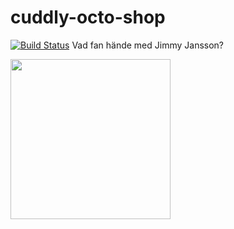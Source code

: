 # cuddly-octo-shop
[![Build Status](https://travis-ci.org/linus-dev/cuddly-octo-shop.svg?branch=master)](https://travis-ci.org/linus-dev/cuddly-octo-shop)
Vad fan hände med Jimmy Jansson?

<img src="http://4.bp.blogspot.com/_nRfX1xfTdVw/TLXnmaOXCcI/AAAAAAAABNM/WILYXzauQEs/s1600/jimmy.jpg" width="256">
